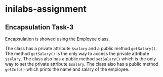 # inilabs-assignment
## Encapsulation Task-3
Encapsulation is showed using the Employee class.

The class has a private attribute `$salary` and a public method `getSalary()`.
The method `getSalary()` is the only way to access the private attribute `$salary`.
The class also has a public method `setSalary()` which is the only way to set the private attribute `$salary`.
The class also has a public method `getInfo()` which prints the name and salary of the employee.
